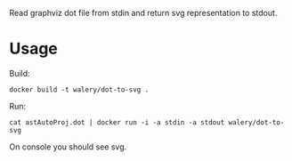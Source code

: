 Read graphviz dot file from stdin and return svg representation to stdout.

# Usage

Build:

    docker build -t walery/dot-to-svg .

Run:

    cat astAutoProj.dot | docker run -i -a stdin -a stdout walery/dot-to-svg 

On console you should see svg.

